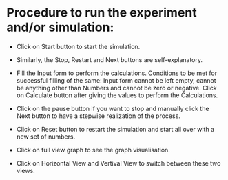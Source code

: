 # Procedure to run the experiment and/or simulation:

- Click on Start button to start the simulation.

- Similarly, the Stop, Restart and Next buttons are self-explanatory.

- Fill the Input form to perform the calculations. Conditions to be met for successful filling of the same: Input form cannot be left empty, cannot be anything other than Numbers and cannot be zero or negative. Click on Calculate button after giving the values to perform the Calculations.
- Click on the pause button if you want to stop and manually click the Next button to have a stepwise realization of the process.
- Click on Reset button to restart the simulation and start all over with a new set of numbers.
- Click on full view graph to see the graph visualisation.
- Click on Horizontal View and Vertival View to switch between these two views.
